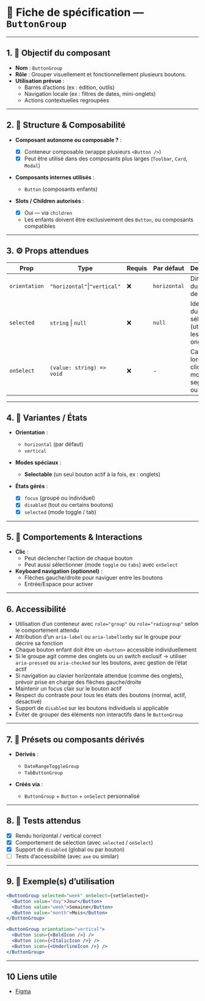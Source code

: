 # 📄 Fiche de spécification — `ButtonGroup`

---

## 1. 🔎 Objectif du composant

- **Nom** : `ButtonGroup`
- **Rôle** : Grouper visuellement et fonctionnellement plusieurs boutons.
- **Utilisation prévue** :
    - Barres d’actions (ex : édition, outils)
    - Navigation locale (ex : filtres de dates, mini-onglets)
    - Actions contextuelles regroupées

---

## 2. 🧱 Structure & Composabilité

- **Composant autonome ou composable ?** :
    - [x] Conteneur composable (wrappe plusieurs `<Button />`)
    - [x] Peut être utilisé dans des composants plus larges (`Toolbar`, `Card`, `Modal`)

- **Composants internes utilisés** :
    - `Button` (composants enfants)

- **Slots / Children autorisés** :
    - [x] Oui — via `children`
    - Les enfants doivent être exclusivement des `Button`, ou composants compatibles

---

## 3. ⚙️ Props attendues

| Prop         | Type                  | Requis | Par défaut | Description                                                              |
|--------------|-----------------------|--------|------------|--------------------------------------------------------------------------|
| `orientation`| `"horizontal"`\|`"vertical"` | ❌     | `horizontal` | Direction du groupe de boutons                                           |
| `selected`   | `string` \| `null`    | ❌     | `null`     | Identifiant du bouton sélectionné (utile pour les mini-onglets)          |
| `onSelect`   | `(value: string) => void` | ❌     | -          | Callback lors d’un clic dans un mode segmenté ou toggle                  |


---

## 4. 🎨 Variantes / États

- **Orientation** :
    - `horizontal` (par défaut)
    - `vertical`

- **Modes spéciaux** :
    - **Selectable** (un seul bouton actif à la fois, ex : onglets)

- **États gérés** :
    - [x] `focus` (groupé ou individuel)
    - [x] `disabled` (tout ou certains boutons)
    - [x] `selected` (mode toggle / tab)

---

## 5. 🧪 Comportements & Interactions

- **Clic** :
    - Peut déclencher l’action de chaque bouton
    - Peut aussi sélectionner (mode `toggle` ou `tabs`) avec `onSelect`
- **Keyboard navigation (optionnel)** :
    - Flèches gauche/droite pour naviguer entre les boutons
    - Entrée/Espace pour activer

---

## 6. Accessibilité

- Utilisation d’un conteneur avec `role="group"` ou `role="radiogroup"` selon le comportement attendu
- Attribution d’un `aria-label` ou `aria-labelledby` sur le groupe pour décrire sa fonction
- Chaque bouton enfant doit être un `<button>` accessible individuellement
- Si le groupe agit comme des onglets ou un switch exclusif → utiliser `aria-pressed` ou `aria-checked` sur les boutons, avec gestion de l’état actif
- Si navigation au clavier horizontale attendue (comme des onglets), prévoir prise en charge des flèches gauche/droite
- Maintenir un focus clair sur le bouton actif
- Respect du contraste pour tous les états des boutons (normal, actif, désactivé)
- Support de `disabled` sur les boutons individuels si applicable
- Éviter de grouper des éléments non interactifs dans le `ButtonGroup`

---

## 7. 🧩 Présets ou composants dérivés

- **Dérivés** :
    - `DateRangeToggleGroup`
    - `TabButtonGroup`

- **Créés via** :
    - `ButtonGroup` + `Button` + `onSelect` personnalisé

---

## 8. 🧪 Tests attendus

- [x] Rendu horizontal / vertical correct
- [x] Comportement de sélection (avec `selected` / `onSelect`)
- [x] Support de `disabled` (global ou par bouton)
- [ ] Tests d’accessibilité (avec `axe` ou similar)

---

## 9. 📐 Exemple(s) d’utilisation

```jsx
<ButtonGroup selected="week" onSelect={setSelected}>
  <Button value="day">Jour</Button>
  <Button value="week">Semaine</Button>
  <Button value="month">Mois</Button>
</ButtonGroup>

<ButtonGroup orientation="vertical">
  <Button icon={<BoldIcon />} />
  <Button icon={<ItalicIcon />} />
  <Button icon={<UnderlineIcon />} />
</ButtonGroup>
```
---

## 10 Liens utile
- [Figma](https://www.figma.com/design/BE2sfEyiN6lmoEw5l9kXY4/Design-system-V.2?node-id=16427-545794&m=dev)

